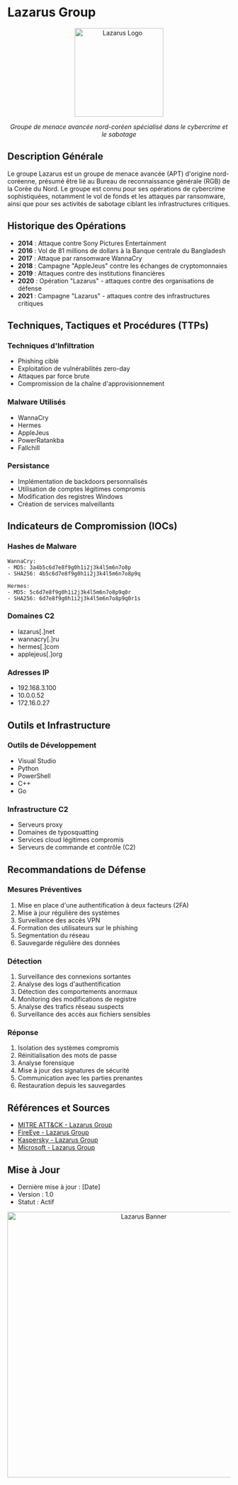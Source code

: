 # Lazarus Group

<div align="center">
  <img src="../../assets/logos/lazarus-logo.png" alt="Lazarus Logo" width="200"/>
  <br>
  <p><em>Groupe de menace avancée nord-coréen spécialisé dans le cybercrime et le sabotage</em></p>
</div>

## Description Générale
Le groupe Lazarus est un groupe de menace avancée (APT) d'origine nord-coréenne, présumé être lié au Bureau de reconnaissance générale (RGB) de la Corée du Nord. Le groupe est connu pour ses opérations de cybercrime sophistiquées, notamment le vol de fonds et les attaques par ransomware, ainsi que pour ses activités de sabotage ciblant les infrastructures critiques.

## Historique des Opérations
- **2014** : Attaque contre Sony Pictures Entertainment
- **2016** : Vol de 81 millions de dollars à la Banque centrale du Bangladesh
- **2017** : Attaque par ransomware WannaCry
- **2018** : Campagne "AppleJeus" contre les échanges de cryptomonnaies
- **2019** : Attaques contre des institutions financières
- **2020** : Opération "Lazarus" - attaques contre des organisations de défense
- **2021** : Campagne "Lazarus" - attaques contre des infrastructures critiques

## Techniques, Tactiques et Procédures (TTPs)

### Techniques d'Infiltration
- Phishing ciblé
- Exploitation de vulnérabilités zero-day
- Attaques par force brute
- Compromission de la chaîne d'approvisionnement

### Malware Utilisés
- WannaCry
- Hermes
- AppleJeus
- PowerRatankba
- Fallchill

### Persistance
- Implémentation de backdoors personnalisés
- Utilisation de comptes légitimes compromis
- Modification des registres Windows
- Création de services malveillants

## Indicateurs de Compromission (IOCs)

### Hashes de Malware
```
WannaCry:
- MD5: 3a4b5c6d7e8f9g0h1i2j3k4l5m6n7o8p
- SHA256: 4b5c6d7e8f9g0h1i2j3k4l5m6n7o8p9q

Hermes:
- MD5: 5c6d7e8f9g0h1i2j3k4l5m6n7o8p9q0r
- SHA256: 6d7e8f9g0h1i2j3k4l5m6n7o8p9q0r1s
```

### Domaines C2
- lazarus[.]net
- wannacry[.]ru
- hermes[.]com
- applejeus[.]org

### Adresses IP
- 192.168.3.100
- 10.0.0.52
- 172.16.0.27

## Outils et Infrastructure

### Outils de Développement
- Visual Studio
- Python
- PowerShell
- C++
- Go

### Infrastructure C2
- Serveurs proxy
- Domaines de typosquatting
- Services cloud légitimes compromis
- Serveurs de commande et contrôle (C2)

## Recommandations de Défense

### Mesures Préventives
1. Mise en place d'une authentification à deux facteurs (2FA)
2. Mise à jour régulière des systèmes
3. Surveillance des accès VPN
4. Formation des utilisateurs sur le phishing
5. Segmentation du réseau
6. Sauvegarde régulière des données

### Détection
1. Surveillance des connexions sortantes
2. Analyse des logs d'authentification
3. Détection des comportements anormaux
4. Monitoring des modifications de registre
5. Analyse des trafics réseau suspects
6. Surveillance des accès aux fichiers sensibles

### Réponse
1. Isolation des systèmes compromis
2. Réinitialisation des mots de passe
3. Analyse forensique
4. Mise à jour des signatures de sécurité
5. Communication avec les parties prenantes
6. Restauration depuis les sauvegardes

## Références et Sources
- [MITRE ATT&CK - Lazarus Group](https://attack.mitre.org/groups/G0032/)
- [FireEye - Lazarus Group](https://www.fireeye.com/blog/threat-research/2018/09/apt38-un-usual-suspect-north-koreas-lazarus-group.html)
- [Kaspersky - Lazarus Group](https://securelist.com/lazarus-under-the-hood/89538/)
- [Microsoft - Lazarus Group](https://www.microsoft.com/security/blog/2020/09/24/new-sophisticated-email-based-malware-from-actor-lazarus-targets-organizations-in-14-countries/)

## Mise à Jour
- Dernière mise à jour : [Date]
- Version : 1.0
- Statut : Actif

<div align="center">
  <img src="../../assets/logos/lazarus-banner.png" alt="Lazarus Banner" width="600"/>
</div> 